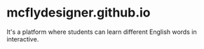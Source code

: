 # mcflydesigner.github.io
It's a platform where students can learn different English words in interactive. 
